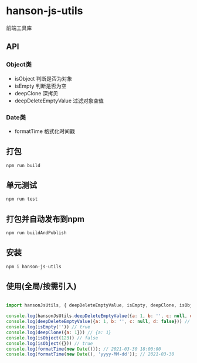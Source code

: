 # hanson-js-utils

前端工具库


## API

### Object类

- isObject             判断是否为对象
- isEmpty              判断是否为空
- deepClone            深拷贝
- deepDeleteEmptyValue 过滤对象空值

### Date类

- formatTime           格式化时间戳


## 打包

``` javascript
npm run build
```

## 单元测试

``` javascript
npm run test
```


## 打包并自动发布到npm

``` javascript
npm run buildAndPublish
```


## 安装

``` javascript
npm i hanson-js-utils
```




## 使用(全局/按需引入)

``` javascript

import hansonJsUtils, { deepDeleteEmptyValue, isEmpty, deepClone, isObject, formatTime } from 'hanson-js-utils'

console.log(hansonJsUtils.deepDeleteEmptyValue({a: 1, b: '', c: null, d: false})) // {a: 1, d: false}
console.log(deepDeleteEmptyValue({a: 1, b: '', c: null, d: false})) // {a: 1, d: false}
console.log(isEmpty('')) // true
console.log(deepClone({a: 1})) // {a: 1}
console.log(isObject(123)) // false
console.log(isObject({})) // true
console.log(formatTime(new Date())); // 2021-03-30 18:00:00
console.log(formatTime(new Date(), 'yyyy-MM-dd')); // 2021-03-30




